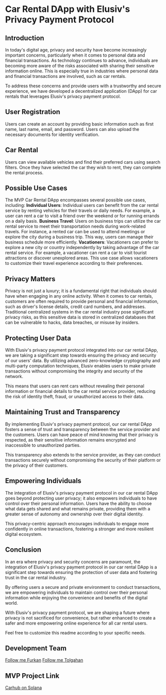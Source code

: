 
# Car Rental DApp with Elusiv's Privacy Payment Protocol
## Introduction
In today's digital age, privacy and security have become increasingly important concerns, particularly when it comes to personal data and financial transactions. As technology continues to advance, individuals are becoming more aware of the risks associated with sharing their sensitive information online. This is especially true in industries where personal data and financial transactions are involved, such as car rentals.

To address these concerns and provide users with a trustworthy and secure experience, we have developed a decentralized application (DApp) for car rentals that leverages Elusiv's privacy payment protocol.

## User Registration
Users can create an account by providing basic information such as first name, last name, email, and password. Users can also upload the necessary documents for identity verification.

## Car Rental
Users can view available vehicles and find their preferred cars using search filters. Once they have selected the car they wish to rent, they can complete the rental process.

## Possible Use Cases
The MVP Car Rental DApp encompasses several possible use cases, including:
**Individual Users**: Individual users can benefit from the car rental service by renting vehicles for their travels or daily needs. For example, a user can rent a car to visit a friend over the weekend or for running errands on a daily basis.
**Business Travel**: Users on business trips can utilize the car rental service to meet their transportation needs during work-related travels. For instance, a rented car can be used to attend meetings or explore the city during a business trip. This way, users can manage their business schedule more efficiently.
**Vacationers**: Vacationers can prefer to explore a new city or country independently by taking advantage of the car rental service. For example, a vacationer can rent a car to visit tourist attractions or discover unexplored areas. This use case allows vacationers to customize their travel experience according to their preferences.


## Privacy Matters
Privacy is not just a luxury; it is a fundamental right that individuals should have when engaging in any online activity. When it comes to car rentals, customers are often required to provide personal and financial information, such as driver's license details, credit card numbers, and addresses. Traditional centralized systems in the car rental industry pose significant privacy risks, as this sensitive data is stored in centralized databases that can be vulnerable to hacks, data breaches, or misuse by insiders.

## Protecting User Data
With Elusiv's privacy payment protocol integrated into our car rental DApp, we are taking a significant step towards ensuring the privacy and security of our users' data. By utilizing advanced zero-knowledge cryptography and multi-party computation techniques, Elusiv enables users to make private transactions without compromising the integrity and security of the network.

This means that users can rent cars without revealing their personal information or financial details to the car rental service provider, reducing the risk of identity theft, fraud, or unauthorized access to their data.


## Maintaining Trust and Transparency
By implementing Elusiv's privacy payment protocol, our car rental DApp fosters a sense of trust and transparency between the service provider and the customers. Users can have peace of mind knowing that their privacy is respected, as their sensitive information remains encrypted and inaccessible to unauthorized parties.

This transparency also extends to the service provider, as they can conduct transactions securely without compromising the security of their platform or the privacy of their customers.

## Empowering Individuals
The integration of Elusiv's privacy payment protocol in our car rental DApp goes beyond protecting user privacy; it also empowers individuals to have control over their personal information. Users have the ability to choose what data gets shared and what remains private, providing them with a greater sense of autonomy and ownership over their digital identity.

This privacy-centric approach encourages individuals to engage more confidently in online transactions, fostering a stronger and more resilient digital ecosystem.

## Conclusion
In an era where privacy and security concerns are paramount, the integration of Elusiv's privacy payment protocol in our car rental DApp is a significant step towards ensuring the protection of user data and fostering trust in the car rental industry.

By offering users a secure and private environment to conduct transactions, we are empowering individuals to maintain control over their personal information while enjoying the convenience and benefits of the digital world.

With Elusiv's privacy payment protocol, we are shaping a future where privacy is not sacrificed for convenience, but rather enhanced to create a safer and more empowering online experience for all car rental users.

Feel free to customize this readme according to your specific needs.

## Development Team

[Follow me Furkan](https://twitter.com/FurkanSezal)
[Follow me Tolgahan](https://twitter.com/imArga_)

## MVP Project Link
[Carhub on Solana](https://rent-a-car-onsolana.vercel.app/)

